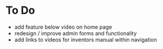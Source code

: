 # To Do #

- add feature below video on home page
- redesign / improve admin forms and functionality
- add links to videos for inventors manual within navigation
